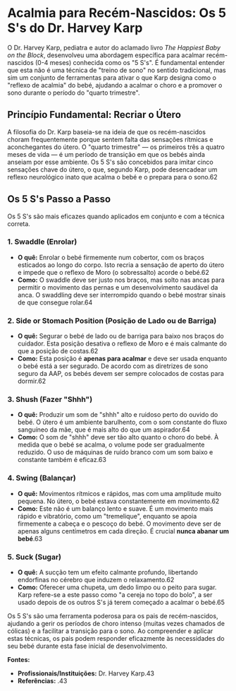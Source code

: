 # Acalmia para Recém-Nascidos: Os 5 S's do Dr. Harvey Karp

O Dr. Harvey Karp, pediatra e autor do aclamado livro *The Happiest Baby on the Block*, desenvolveu uma abordagem específica para acalmar recém-nascidos (0-4 meses) conhecida como os "5 S's". É fundamental entender que esta não é uma técnica de "treino de sono" no sentido tradicional, mas sim um conjunto de ferramentas para ativar o que Karp designa como o "reflexo de acalmia" do bebé, ajudando a acalmar o choro e a promover o sono durante o período do "quarto trimestre".

## Princípio Fundamental: Recriar o Útero
A filosofia do Dr. Karp baseia-se na ideia de que os recém-nascidos choram frequentemente porque sentem falta das sensações rítmicas e aconchegantes do útero. O "quarto trimestre" — os primeiros três a quatro meses de vida — é um período de transição em que os bebés ainda anseiam por esse ambiente. Os 5 S's são concebidos para imitar cinco sensações chave do útero, o que, segundo Karp, pode desencadear um reflexo neurológico inato que acalma o bebé e o prepara para o sono.62

## Os 5 S's Passo a Passo
Os 5 S's são mais eficazes quando aplicados em conjunto e com a técnica correta.

### 1. Swaddle (Enrolar)
- **O quê:** Enrolar o bebé firmemente num cobertor, com os braços esticados ao longo do corpo. Isto recria a sensação de aperto do útero e impede que o reflexo de Moro (o sobressalto) acorde o bebé.62
- **Como:** O swaddle deve ser justo nos braços, mas solto nas ancas para permitir o movimento das pernas e um desenvolvimento saudável da anca. O swaddling deve ser interrompido quando o bebé mostrar sinais de que consegue rolar.64

### 2. Side or Stomach Position (Posição de Lado ou de Barriga)
- **O quê:** Segurar o bebé de lado ou de barriga para baixo nos braços do cuidador. Esta posição desativa o reflexo de Moro e é mais calmante do que a posição de costas.62
- **Como:** Esta posição é **apenas para acalmar** e deve ser usada enquanto o bebé está a ser segurado. De acordo com as diretrizes de sono seguro da AAP, os bebés devem ser sempre colocados de costas para dormir.62

### 3. Shush (Fazer "Shhh")
- **O quê:** Produzir um som de "shhh" alto e ruidoso perto do ouvido do bebé. O útero é um ambiente barulhento, com o som constante do fluxo sanguíneo da mãe, que é mais alto do que um aspirador.64
- **Como:** O som de "shhh" deve ser tão alto quanto o choro do bebé. À medida que o bebé se acalma, o volume pode ser gradualmente reduzido. O uso de máquinas de ruído branco com um som baixo e constante também é eficaz.63

### 4. Swing (Balançar)
- **O quê:** Movimentos rítmicos e rápidos, mas com uma amplitude muito pequena. No útero, o bebé estava constantemente em movimento.62
- **Como:** Este não é um balanço lento e suave. É um movimento mais rápido e vibratório, como um "tremelique", enquanto se apoia firmemente a cabeça e o pescoço do bebé. O movimento deve ser de apenas alguns centímetros em cada direção. É crucial **nunca abanar um bebé**.63

### 5. Suck (Sugar)
- **O quê:** A sucção tem um efeito calmante profundo, libertando endorfinas no cérebro que induzem o relaxamento.62
- **Como:** Oferecer uma chupeta, um dedo limpo ou o peito para sugar. Karp refere-se a este passo como "a cereja no topo do bolo", a ser usado depois de os outros S's já terem começado a acalmar o bebé.65

Os 5 S's são uma ferramenta poderosa para os pais de recém-nascidos, ajudando a gerir os períodos de choro intenso (muitas vezes chamados de cólicas) e a facilitar a transição para o sono. Ao compreender e aplicar estas técnicas, os pais podem responder eficazmente às necessidades do seu bebé durante esta fase inicial de desenvolvimento.

**Fontes:**
- **Profissionais/Instituições:** Dr. Harvey Karp.43
- **Referências:** .43